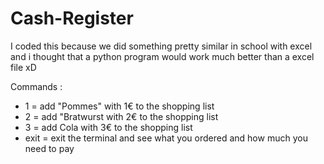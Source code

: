 # Cash-Register

I coded this because we did something pretty similar in school with excel and i thought that a python program would work much better than a excel file xD

Commands :
- 1 = add "Pommes" with 1€ to the shopping list
- 2 = add "Bratwurst with 2€ to the shopping list
- 3 = add Cola with 3€ to the shopping list
- exit = exit the terminal and see what you ordered and how much you need to pay